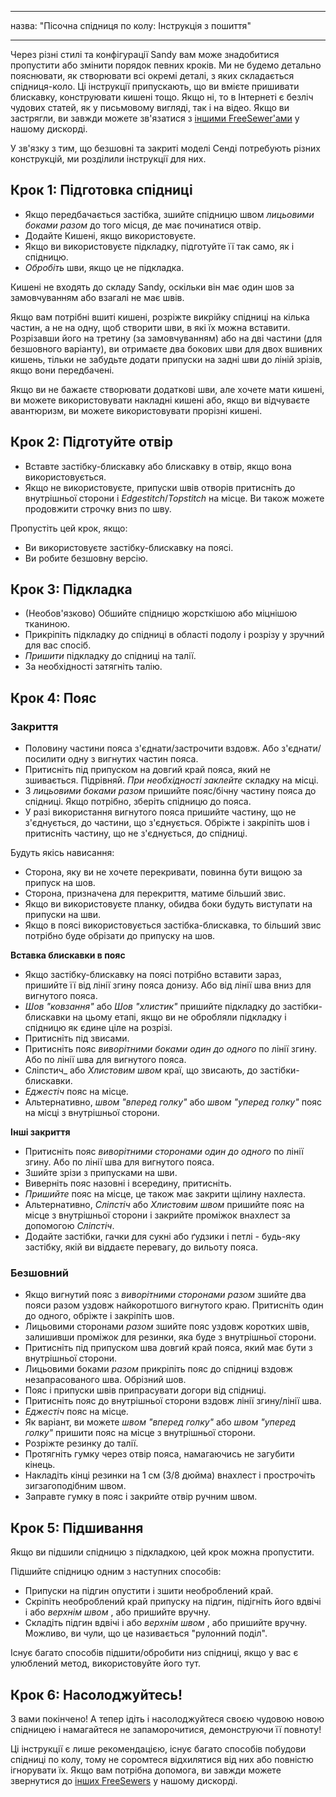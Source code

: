 - - -
назва: "Пісочна спідниця по колу: Інструкція з пошиття"
- - -

<Warning>

Через різні стилі та конфігурації Sandy вам може знадобитися пропустити або змінити порядок певних кроків.
Ми не будемо детально пояснювати, як створювати всі окремі деталі, з яких складається спідниця-коло. Ці інструкції припускають, що ви вмієте пришивати блискавку, конструювати кишені тощо. Якщо ні, то в Інтернеті є безліч чудових статей, як у письмовому вигляді, так і на відео. Якщо ви застрягли, ви завжди можете зв'язатися з [іншими FreeSewer'ами](https://discord.freesewing.org/) у нашому дискорді.

</Warning>

<Note>

У зв'язку з тим, що безшовні та закриті моделі Сенді потребують різних конструкцій, ми розділили інструкції для них.

</Note>

## Крок 1: Підготовка спідниці

- Якщо передбачається застібка, зшийте спідницю швом  _лицьовими боками разом_ до того місця, де має починатися отвір.
- Додайте Кишені, якщо використовуєте.
- Якщо ви використовуєте підкладку, підготуйте її так само, як і спідницю.
- _Обробіть_ шви, якщо це не підкладка.

<Note>

Кишені не входять до складу Sandy, оскільки він має один шов за замовчуванням або взагалі не має швів.

Якщо вам потрібні вшиті кишені, розріжте викрійку спідниці на кілька частин, а не на одну, щоб створити шви, в які їх можна вставити. Розрізавши його на третину (за замовчуванням) або на дві частини (для безшовного варіанту), ви отримаєте два бокових шви для двох вшивних кишень, тільки не забудьте додати припуски на задні шви до ліній зрізів, якщо вони передбачені.

Якщо ви не бажаєте створювати додаткові шви, але хочете мати кишені, ви можете використовувати накладні кишені або, якщо ви відчуваєте авантюризм, ви можете використовувати прорізні кишені.

</Note>

## Крок 2: Підготуйте отвір

- Вставте застібку-блискавку або блискавку в отвір, якщо вона використовується.
- Якщо не використовуєте, припуски швів отворів притисніть до внутрішньої сторони і _Edgestitch_/_Topstitch_ на місце. Ви також можете продовжити строчку вниз по шву.

<Note>

Пропустіть цей крок, якщо:
- Ви використовуєте застібку-блискавку на поясі.
- Ви робите безшовну версію.

</Note>

## Крок 3: Підкладка

- (Необов'язково) Обшийте спідницю жорсткішою або міцнішою тканиною.
- Прикріпіть підкладку до спідниці в області подолу і розрізу у зручний для вас спосіб.
- _Пришити_ підкладку до спідниці на талії.
- За необхідності затягніть талію.

## Крок 4: Пояс

### Закриття

- Половину частини пояса з'єднати/застрочити вздовж. Або з'єднати/посилити одну з вигнутих частин пояса.
- Притисніть під припуском на довгий край пояса, який не зшивається. Підрівняй. _При необхідності заклейте_ складку на місці.
- З _лицьовими боками разом_ пришийте пояс/бічну частину пояса до спідниці. Якщо потрібно, зберіть спідницю до пояса.
- У разі використання вигнутого пояса пришийте частину, що не з'єднується, до частини, що з'єднується. Обріжте і закріпіть шов і притисніть частину, що не з'єднується, до спідниці.

Будуть якісь нависання:

- Сторона, яку ви не хочете перекривати, повинна бути вищою за припуск на шов.
- Сторона, призначена для перекриття, матиме більший звис.
- Якщо ви використовуєте планку, обидва боки будуть виступати на припуски на шви.
- Якщо в поясі використовується застібка-блискавка, то більший звис потрібно буде обрізати до припуску на шов.

__Вставка блискавки в пояс__
- Якщо застібку-блискавку на поясі потрібно вставити зараз, пришийте її від лінії згину пояса донизу. Або від лінії шва вниз для вигнутого пояса.
- _Шов "ковзання"_ або _Шов "хлистик"_ пришийте підкладку до застібки-блискавки на цьому етапі, якщо ви не обробляли підкладку і спідницю як єдине ціле на розрізі.
- Притисніть під звисами.
- Притисніть пояс _виворітними боками один до одного_ по лінії згину. Або по лінії шва для вигнутого пояса.
- Сліпстич_ або _Хлистовим швом_ краї, що звисають, до застібки-блискавки.
- _Еджестіч_ пояс на місце.
- Альтернативно, _швом "вперед голку"_ або _швом "уперед голку"_ пояс на місці з внутрішньої сторони.

__Інші закриття__
- Притисніть пояс _виворітними сторонами один до одного_ по лінії згину. Або по лінії шва для вигнутого пояса.
- Зшийте зрізи з припусками на шви.
- Виверніть пояс назовні і всередину, притисніть.
- _Пришийте_ пояс на місце, це також має закрити щілину нахлеста.
- Альтернативно, _Сліпстіч_ або _Хлистовим швом_ пришийте пояс на місце з внутрішньої сторони і закрийте проміжок внахлест за допомогою _Сліпстіч_.
- Додайте застібки, гачки для сукні або ґудзики і петлі - будь-яку застібку, якій ви віддаєте перевагу, до вильоту пояса.

### Безшовний

- Якщо вигнутий пояс з _виворітними сторонами разом_ зшийте два пояси разом уздовж найкоротшого вигнутого краю. Притисніть один до одного, обріжте і закріпіть шов.
- Лицьовими сторонами _разом_ зшийте пояс уздовж коротких швів, залишивши проміжок для резинки, яка буде з внутрішньої сторони.
- Притисніть під припуском шва довгий край пояса, який має бути з внутрішньої сторони.
- Лицьовими боками _разом_ прикріпіть пояс до спідниці вздовж незапрасованого шва. Обрізний шов.
- Пояс і припуски швів припрасувати догори від спідниці.
- Притисніть пояс до внутрішньої сторони вздовж лінії згину/лінії шва.
- _Еджестіч_ пояс на місце.
- Як варіант, ви можете _швом "вперед голку"_ або _швом "уперед голку"_ пришити пояс на місце з внутрішньої сторони.
- Розріжте резинку до талії.
- Протягніть гумку через отвір пояса, намагаючись не загубити кінець.
- Накладіть кінці резинки на 1 см (3/8 дюйма) внахлест і прострочіть зигзагоподібним швом.
- Заправте гумку в пояс і закрийте отвір ручним швом.

## Крок 5: Підшивання

Якщо ви підшили спідницю з підкладкою, цей крок можна пропустити.

Підшийте спідницю одним з наступних способів:
- Припуски на підгин опустити і зшити необроблений край.
- Скріпіть необроблений край припуску на підгин, підігніть його вдвічі і або _верхнім швом_ , або пришийте вручну.
- Складіть підгин вдвічі і або _верхнім швом_ , або пришийте вручну. Можливо, ви чули, що це називається "рулонний поділ".

<Note>

Існує багато способів підшити/обробити низ спідниці, якщо у вас є улюблений метод, використовуйте його тут.

</Note>

## Крок 6: Насолоджуйтесь!

З вами покінчено! А тепер ідіть і насолоджуйтеся своєю чудовою новою спідницею і намагайтеся не запаморочитися, демонструючи її повноту!

<Note>

Ці інструкції є лише рекомендацією, існує багато способів побудови спідниці по колу, тому не соромтеся відхилятися від них або повністю ігнорувати їх. Якщо вам потрібна допомога, ви завжди можете звернутися до [інших FreeSewers](https://discord.freesewing.org/) у нашому дискорді.

</Note>

